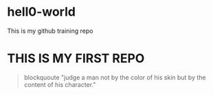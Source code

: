 # hell0-world
This is my github training repo
# THIS IS MY FIRST REPO
>blockquoute
>"judge a man not by the color of his skin but by the content of his character."
